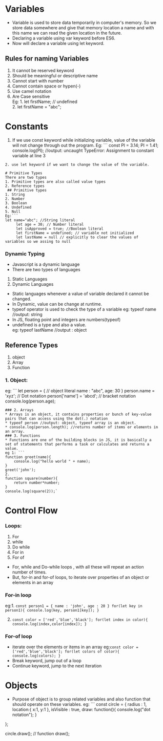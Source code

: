 # Variables
* Variable is used to store data temporarily in computer's memory. So we store data somewhere and give that memory location a name and with this name we can read the given location in the future.
* Declaring a variable using var keyword before ES6.
* Now will declare a variable using let keyword.
## Rules for naming Variables
1. It cannot be reserved keyword
2. Should be meaningful or descriptive name
3. Cannot start with number
4. Cannot contain space or hypen(-)
5. Use camel notation
6. Are Case sensitive  
Eg: 1. let firstName; // undefined  
    2. let firstName = "abc";

# Constants
1. If we use const keyword while initializing variable, value of the variable will not change through out the program.
Eg: ```
const PI = 3.14;
PI = 1.41;
console.log(PI);
//output: uncaught TypeError: Assignment to constant variable at line 3  
```
2. use let keyword if we want to change the value of the variable.

# Primitive Types
There are two types 
1. Primitive types are also called value types
2. Reference types
 ## Primitive types
1. String
2. Number
3. Boolean
4. Undefined
5. Null  
Eg:```
let name="abc"; //String literal
     let age = 30; // Number literal
     let isApproved = true; //Boolean literal
     let firstName = undefined; // variable not initialized
     let lastName = null // explicitly to clear the values of variables so we assing to null
```
### Dynamic Typing
* Javascript is a dynamic language
* There are two types of languages
1. Static Languages
2. Dynamic Languages
* Static languages whenever a value of variable declared it cannot be changed.
* In Dynamic, value can be change at runtime.
* typeof operator is used to check the type of a variable eg: typeof name //output: string
* In JS, floating point and integers are numbers(typeof)
* undefined is a type and also a value.  
eg: typeof lastName //output : object

## Reference Types
1. object
2. Array
3. Function
### 1. Object:
eg: ```
let person = { // object literal
 name : "abc",
age: 30
}
person.name = 'xyz'; // Dot notation
person['name'] = 'abcd'; // bracket notation
console.log(person.age);
```
### 2. Arrays
* Arrays is an object, it contains properties or bunch of key-value pairs that can access using the dot(.) notation
* typeof person //output: object, typeof array is an object.
* console.log(person.length); //returns number of items or elements in an array.
### 3. Functions
* Functions are one of the building blocks in JS, it is basically a set of statements that performs a task or calculates and returns a value.
eg 1: ```
function greet(name){
    console.log("hello world " + name);
}
greet('john');
2. 
function square(number){
    return number*number;
}
console.log(square(2));`
```
# Control Flow
### Loops:
1. For
2. while
3. Do while
4. For in
5. For of
* For, while and Do-while loops , with all these will repeat an action number of times.
* But, for-in and for-of loops, to iterate over properties of an object or elements in an array
### For-in loop
eg:1.  `const person1 = {
    name : 'john',
    age : 20
}
for(let key in person1){
    console.log(key, person1[key]);
}`

2. `const color = ['red','blue','black'];
for(let index in color){
    console.log(index,color[index]);
}`

### For-of loop
* iterate over the elements or items in an array
eg:`const color = ['red','blue','black'];
for(let colors of color){
    console.log(colors);
}`
* Break keyword, jump out of a loop
* Continue keyword, jump to the next iteration

# Objects
* Purpose of object is to group related variables and also function that should operate on these variables.
eg: ```
const circle = {
     radius : 1,
     location:{
        x:1,
        y:1
     },
     isVisible : true,
     draw: function(){
         console.log("dot notation");
     }

};

circle.draw();
// function draw();
```






